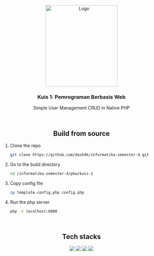 <div align="center">
  <a href="https://www.unud.ac.id/">
    <img src="https://github.com/dash4k/tugas-akhir-alpro-1/assets/133938416/ff71757a-1b51-44b7-b14e-b53b061d9815" alt="Logo" width="230" height="259">
  </a>

<h3 align="center">Kuis 1: Pemrograman Berbasis Web</h3>

  <p align="center">
    Simple User Management CRUD in Native PHP
    </br>
  </p>
</div>
</br>

<h2 align="center">Build from source</h2>

1. Clone the repo
   ```sh
   git clone https://github.com/dash4k/informatika-semester-4.git
   ```
2. Go to the build directory
   ```sh
   cd /informatika-semester-4/pbw/kuis-1
   ```
3. Copy config file
   ```sh
   cp template.config.php config.php
   ```
4. Run the php server
   ```sh
   php -S localhost:8000
   ```
</br>

<div align="center">
  <h2>Tech stacks</h2>
  <img src="https://img.shields.io/badge/PHP-777BB4?style=for-the-badge&logo=php&color=blue&logoColor=black">
  <img src="https://img.shields.io/badge/JavaScript-323330?style=for-the-badge&logo=javascript&color=blue&logoColor=black">
  <img src="https://img.shields.io/badge/MySQL-005C84?style=for-the-badge&logo=mysql&color=blue&logoColor=black">
  <img src="https://img.shields.io/badge/Tailwind_CSS-38B2AC?style=for-the-badge&logo=tailwind-css&color=blue&logoColor=black">
</div>